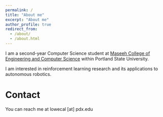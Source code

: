 ```yaml
---
permalink: /
title: "About me"
excerpt: "About me"
author_profile: true
redirect_from: 
  - /about/
  - /about.html
---
```


I am a second-year Computer Science student at [Maseeh College of Engineering and Computer Science](https://www.youtube.com) within Portland State University.

I am interested in reinforcement learning research and its applications to autonomous robotics.

Contact
=====
You can reach me at lowecal [at] pdx.edu
